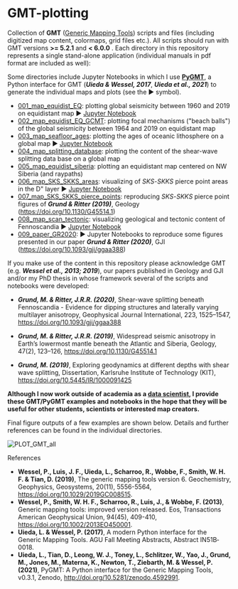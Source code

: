 # GMT-plotting
Collection of **GMT** ([Generic Mapping Tools](https://www.generic-mapping-tools.org/)) scripts and files (including digitized map content, colormaps, grid files etc.). All scripts should run with GMT versions **>= 5.2.1** and **< 6.0.0** . Each directory in this repository represents a single stand-alone application (individual manuals in pdf format are included as well):

Some directories include Jupyter Notebooks in which I use [**PyGMT**](https://www.pygmt.org), a Python interface for GMT (**_Uieda & Wessel, 2017_**, **_Uieda et al., 2021_**) to generate the individual maps and plots (see the :arrow_forward: symbol).

- [001_map_equidist_EQ](https://github.com/michaelgrund/GMT-plotting/tree/master/001_map_equidist_EQ): plotting global seismicity between 1960 and 2019 on equidistant map :arrow_forward: [Jupyter Notebook](https://github.com/michaelgrund/GMT-plotting/tree/master/001_map_equidist_EQ/pygmt_jupyter_notebook/pygmt_plot_equidist_EQs.ipynb)
- [002_map_equidist_EQ_GCMT](https://github.com/michaelgrund/GMT-plotting/tree/master/002_map_equidist_EQ_GCMT): plotting focal mechanisms ("beach balls") of the global seismicity between 1964 and 2019 on equidistant map
- [003_map_seafloor_ages](https://github.com/michaelgrund/GMT-plotting/tree/master/003_map_seafloor_ages): plotting the ages of oceanic lithosphere on a global map :arrow_forward: [Jupyter Notebook](https://github.com/michaelgrund/GMT-plotting/tree/master/003_map_seafloor_ages/pygmt_jupyter_notebook/pygmt_seafloor_ages.ipynb)
- [004_map_splitting_database](https://github.com/michaelgrund/GMT-plotting/tree/master/004_map_splitting_database): plotting the content of the shear-wave splitting data base on a global map
- [005_map_equidist_siberia](https://github.com/michaelgrund/GMT-plotting/tree/master/005_map_equidist_siberia): plotting an equidistant map centered on NW Siberia (and raypaths)
- [006_map_SKS_SKKS_areas](https://github.com/michaelgrund/GMT-plotting/tree/master/006_map_SKS_SKKS_areas): visualizing of _SKS_-_SKKS_ pierce point areas in the D" layer :arrow_forward: [Jupyter Notebook](https://github.com/michaelgrund/GMT-plotting/blob/master/006_map_SKS_SKKS_areas/pygmt_jupyter_notebook/pygmt_SKS_SKKS_areas.ipynb) 
- [007_map_SKS_SKKS_pierce_points](https://github.com/michaelgrund/GMT-plotting/tree/master/007_map_SKS_SKKS_pierce_points): reproducing _SKS_-_SKKS_ pierce point figures of **_Grund & Ritter (2019)_**, Geology (https://doi.org/10.1130/G45514.1)
- [008_map_scan_tectonic](https://github.com/michaelgrund/GMT-plotting/tree/master/008_map_scan_tectonic): visualizing geological and tectonic content of Fennoscandia :arrow_forward: [Jupyter Notebook](https://github.com/michaelgrund/GMT-plotting/tree/master/008_map_scan_tectonic/pygmt_jupyter_notebook/pygmt_map_tectonic_fenno.ipynb)
- [009_paper_GR2020](https://github.com/michaelgrund/GMT-plotting/tree/master/009_paper_GR2020): :arrow_forward: Jupyter Notebooks to reproduce some figures presented in our paper **_Grund & Ritter (2020)_**, GJI (https://doi.org/10.1093/gji/ggaa388)

If you make use of the content in this repository please acknowledge GMT (e.g. **_Wessel et al., 2013; 2019_**), our papers published in Geology and GJI and/or my PhD thesis in whose framework several of the scripts and notebooks were developed:

- **_Grund, M. & Ritter, J.R.R. (2020)_**, Shear-wave splitting beneath Fennoscandia - Evidence for dipping structures and laterally varying multilayer anisotropy, Geophysical Journal International, 223, 1525–1547, https://doi.org/10.1093/gji/ggaa388

- **_Grund, M. & Ritter, J.R.R. (2019)_**, Widespread seismic anisotropy in Earth’s lowermost mantle beneath the Atlantic and Siberia, Geology, 47(2), 123–126, 
https://doi.org/10.1130/G45514.1

- **_Grund, M. (2019)_**, Exploring geodynamics at different depths with shear wave splitting, Dissertation, Karlsruhe Institute of Technology (KIT), https://doi.org/10.5445/IR/1000091425 

**Although I now work outside of academia as a [data scientist](https://innoplexia.com/das-team/), I provide these GMT/PyGMT examples and notebooks in the hope that they will be useful for other students, scientists or interested map creators.**

Final figure outputs of a few examples are shown below. Details and further references can be found in the individual directories. 

![PLOT_GMT_all](https://user-images.githubusercontent.com/23025878/59599891-f439ce00-90ff-11e9-82be-5e324fbcc893.png)

References

- **Wessel, P., Luis, J. F., Uieda, L., Scharroo, R., Wobbe, F., Smith, W. H. F. & Tian, D. (2019)**, The generic mapping tools version 6. Geochemistry, Geophysics, Geosystems, 20(11), 5556-5564, https://doi.org/10.1029/2019GC008515.
- **Wessel, P., Smith, W. H. F., Scharroo, R., Luis, J., & Wobbe, F. (2013)**, Generic mapping tools: improved version released. Eos, Transactions American Geophysical Union, 94(45), 409-410, https://doi.org/10.1002/2013EO450001.
- **Uieda, L. & Wessel, P. (2017)**,  A modern Python interface for the Generic Mapping Tools. AGU Fall Meeting Abstracts, Abstract IN51B‐0018.
- **Uieda, L., Tian, D., Leong, W. J., Toney, L., Schlitzer, W., Yao, J., Grund, M., Jones, M., Materna, K., Newton, T., Ziebarth, M. & Wessel, P. (2021)**, PyGMT: A Python interface for the Generic Mapping Tools, v0.3.1, Zenodo, http://doi.org/10.5281/zenodo.4592991.

